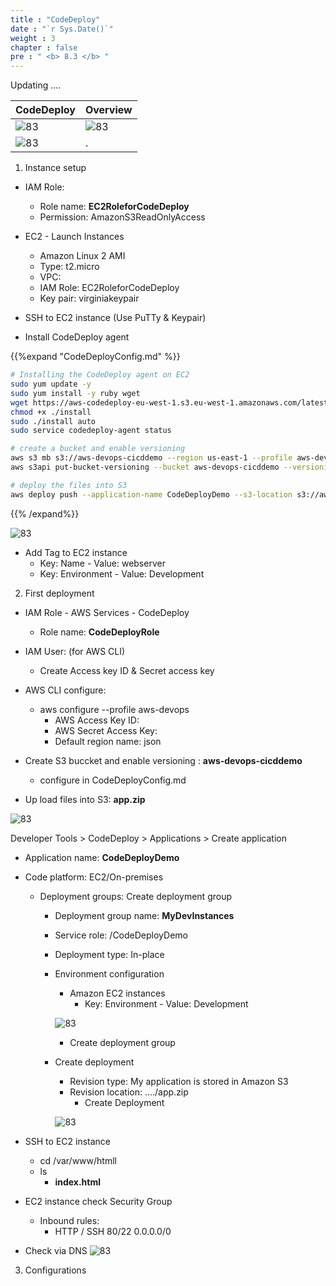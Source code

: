 ```yaml
---
title : "CodeDeploy"
date : "`r Sys.Date()`"
weight : 3
chapter : false
pre : " <b> 8.3 </b> "
---
```


Updating ....

|  CodeDeploy | Overview |
|---|---|
|![83](/aws-ws/images/8-devopsaws/83/1.png?featherlight=false&width=50pc)  | ![83](/aws-ws/images/8-devopsaws/83/2.png?featherlight=false&width=50pc) |
|![83](/aws-ws/images/8-devopsaws/83/3.png?featherlight=false&width=50pc)  | . |

1. Instance setup

- IAM Role:  
  - Role name:  **EC2RoleforCodeDeploy**
  - Permission: AmazonS3ReadOnlyAccess
  
- EC2 - Launch Instances
  - Amazon Linux 2 AMI
  - Type: t2.micro
  - VPC:
  - IAM Role: EC2RoleforCodeDeploy
  - Key pair: virginiakeypair
  
- SSH to EC2 instance (Use PuTTy & Keypair)

- Install CodeDeploy agent

{{%expand "CodeDeployConfig.md" %}}
```sh
# Installing the CodeDeploy agent on EC2
sudo yum update -y
sudo yum install -y ruby wget
wget https://aws-codedeploy-eu-west-1.s3.eu-west-1.amazonaws.com/latest/install
chmod +x ./install
sudo ./install auto
sudo service codedeploy-agent status

# create a bucket and enable versioning
aws s3 mb s3://aws-devops-cicddemo --region us-east-1 --profile aws-devops
aws s3api put-bucket-versioning --bucket aws-devops-cicddemo --versioning-configuration Status=Enabled --region us-east-1 --profile aws-devops

# deploy the files into S3
aws deploy push --application-name CodeDeployDemo --s3-location s3://aws-devops-cicddemo/codedeploy-demo/app.zip --ignore-hidden-files --region us-east-1 --profile aws-devops

```
{{% /expand%}}

![83](/aws-ws/images/8-devopsaws/83/4.png?featherlight=false&width=50pc)

- Add Tag to EC2 instance
  - Key:    Name   - Value:  webserver
  - Key:    Environment   - Value:  Development

2. First deployment

- IAM Role - AWS Services - CodeDeploy
  - Role name: **CodeDeployRole**   
  
- IAM User: (for AWS CLI)
  - Create Access key ID & Secret access key

- AWS CLI configure:
  - aws configure --profile aws-devops
    - AWS Access Key ID:
    - AWS Secret Access Key: 
    - Default region name: json

- Create S3 buccket and enable versioning : **aws-devops-cicddemo**
  - configure in CodeDeployConfig.md

- Up load files into S3: **app.zip**

![83](/aws-ws/images/8-devopsaws/83/6.png?featherlight=false&width=50pc)


Developer Tools > CodeDeploy > Applications > Create application

- Application name: **CodeDeployDemo**
- Code platform: EC2/On-premises
  - Deployment groups: Create deployment group
    - Deployment group name:    **MyDevInstances**
    - Service role: /CodeDeployDemo
    - Deployment type: In-place
    - Environment configuration
      - Amazon EC2 instances
        - Key: Environment  - Value: Development
        
      ![83](/aws-ws/images/8-devopsaws/83/5.png?featherlight=false&width=50pc)
        - Create deployment group
    - Create deployment
      - Revision type:  My application is stored in Amazon S3
      - Revision location: ..../app.zip
        - Create Deployment

      ![83](/aws-ws/images/8-devopsaws/83/7.png?featherlight=false&width=50pc)

- SSH to EC2 instance
  - cd /var/www/htmll
  - ls
    - **index.html**

- EC2 instance check Security Group
  - Inbound rules:
    - HTTP / SSH       80/22        0.0.0.0/0

- Check via DNS
       ![83](/aws-ws/images/8-devopsaws/83/8.png?featherlight=false&width=50pc)


3. Configurations

